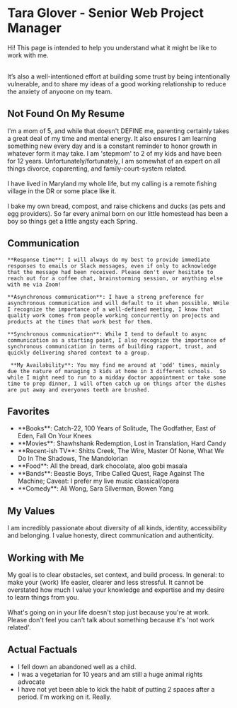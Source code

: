 # Tara Glover - Senior Web Project Manager
<summary>
    Hi! This page is intended to help you understand what it might be like to work with me.<br><br>

It’s also a well-intentioned effort at building some trust by being intentionally vulnerable, and to share my ideas of a good working relationship to reduce the anxiety of anyoone on my team.

</summary>

## Not Found On My Resume

<summary>
    I'm a mom of 5, and while that doesn't DEFINE me, parenting certainly takes a great deal of my time and mental energy. It also ensures I am learning something new every day and is a constant reminder to honor growth in whatever form it may take.  I am 'stepmom' to 2 of my kids and have been for 12 years.  Unfortunately/fortunately, I am somewhat of an expert on all things divorce, coparenting, and family-court-system related.
    <br><br>
    I have lived in Maryland my whole life, but my calling is a remote fishing village in the DR or some place like it.  
    <br><br>
    I bake my own bread, compost, and raise chickens and ducks (as pets and egg providers).  So far every animal born on our little homestead has been a boy so things get a little angsty each Spring.
</summary>


## Communication

<summary>
    
    **Response time**: I will always do my best to provide immediate responses to emails or Slack messages, even if only to acknowledge that the message had been received. Please don't ever hesitate to reach out for a coffee chat, brainstorming session, or anything else with me via Zoom!

    **Asynchronous communication**: I have a strong preference for asynchronous communication and will default to it when possible. WHile I recognize the importance of a well-defined meeting, I know that quality work comes from people working concurrently on projects and products at the times that work best for them. 

    **Synchronous communication**: While I tend to default to async communication as a starting point, I also recognize the importance of synchronous communication in terms of building rapport, trust, and quickly delivering shared context to a group. 

     **My Availability**: You may find me around at 'odd' times, mainly due the nature of managing 3 kids at home in 3 different schools.  So while I might need to run to a midday doctor appointment or take some time to prep dinner, I will often catch up on things after the dishes are put away and everyones teeth are brushed.
    
   
</summary>


## Favorites

<summary>
    <ul>
        <li>**Books**: Catch-22, 100 Years of Solitude, The Godfather, East of Eden, Fall On Your Knees</li>
        <li>**Movies**: Shawhshank Redemption, Lost in Translation, Hard Candy</li>
        <li>**Recent-ish TV**: Shitts Creek, The Wire, Master Of None, What We Do In The Shadows, The Mandolorian</li>
        <li>**Food**: All the bread, dark chocolate, aloo gobi masala</li>
        <li>**Bands**: Beastie Boys, Tribe Called Quest, Rage Against The Machine; Caveat:  I prefer my live music classical/opera</li>
        <li>**Comedy**: Ali Wong, Sara Silverman, Bowen Yang</li>
    </ul>
</summary>


## My Values

 <summary>
    I am incredibly passionate about diversity of all kinds, identity, accessibility and belonging. I value honesty, direct communication and authenticity.
</summary>

## Working with Me

 <summary>
    My goal is to clear obstacles, set context, and build process. In general: to make your (work) life easier, clearer and less stressful. It cannot be overstated how much I value your knowledge and expertise and my desire to learn things from you.  
    <br><br>
    What's going on in your life doesn't stop just because you're at work. Please don't feel you can't talk about something because it's 'not work related'.
</summary>

## Actual Factuals

<summary>
    <ul>
        <li>I fell down an abandoned well as a child.</li>
        <li>I was a vegetarian for 10 years and am still a huge animal rights advocate</li>
        <li>I have not yet been able to kick the habit of putting 2 spaces after a period.  I'm working on it. Really.</li>
    </ul>
</summary>




